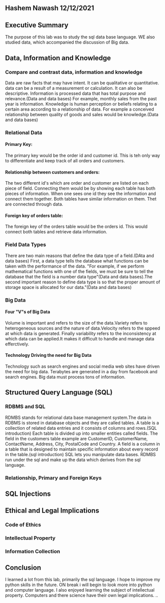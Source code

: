 ## Hashem Nawash 12/12/2021

## Executive Summary 
The purpose of this lab was to study the sql data base language. WE also studied data, which accompanied the discussion of Big data. 


## Data, Information and Knowledge
### Compare and contrast data, information and knowledge
Data are raw facts that may have intent. It can be qualitative or quantitative.  data can be a result of a measurement or calculation. It can also be descriptive. Information is processed data that has total purpose and relevance.(Data and data bases) For example, monthly sales from the past year is information. Knowledge is human perception or beliefs relating to a certain area according to a relationship of data. For example a conceived relationship between quality of goods and sales would be knowledge.(Data and data bases)
### Relational Data
#### Primary Key:
The primary key would be the order id and customer id. This is teh only way to differentiate and keep track of all orders and customers. 
#### Relationship between customers and orders:
 The two different id's which are order and customer are listed on each piece of field. Connecting them would be by showing each table has both pieces of information. When one sees one id they see the information and connect them together. Both tables have similar information on them. Thet are connected through data. 
#### Foreign key of orders table:
The foreign key of the orders table would be the orders id. This would connect both tables and retrieve data information.


### Field Data Types
There are two main reasons that  define the data type of a field.(DAta and data bases) First, a data type tells the database what functions can be taken with the performance of the data. "For example, if we  perform mathematical functions with one of the fields, we must be sure to tell the database that the field is a number data type"(Data and data bases).The second important reason to define data type is so that the proper amount of storage space is allocated for our data."(Data and data bases)

### Big Data
#### Four "V"s of Big Data
Volume is important and refers to the size of the data.Variety refers to heterogeneous sources and the nature of data.Velocity refers to the sppeed at which data is generated. Finally variability refers to the inconsistency at which data can be applied.It makes it difficult to handle and manage data efferctively. 
#### Technology Driving the need for Big Data
Technology such as search engines and social media web sites have driven the need for big data. Terabytes are generated in a day from facebook and search engines. Big data must process tons of information. 

## Structured Query Language (SQL) 
### RDBMS and SQL
RDMBS stands for relational data base management system.The data in RDBMS is stored in database objects and they are called  tables. A table is a collection of related data entries and it consists of columns and rows.(SQL introduction) Each table is divided up into smaller entities called fields. The field in the customers table example are  CustomerID, CustomerName, ContactName, Address, City, PostalCode and Country. A field is a column in a table that is designed to maintain specific information about every record in the table.(sql introduction) SQL lets you manipulate data bases. RDMBS run under the sql and make up the data which derives from the sql language. 
### Relationship, Primary and Foreign Keys


## SQL Injections

## Ethical and Legal Implications
### Code of Ethics
### Intellectual Property
### Information Collection

## Conclusion
I learned a lot from this lab, primarily the sql language. I hope to improve my python skills in the future. ON break i will begin to look more into python and computer language. I also enjoyed learning the subject of intellectual property. Computers and there science have their own legal implications. ..
